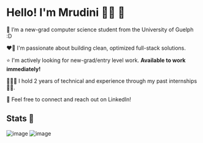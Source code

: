 # Hello! I'm Mrudini 👋🏼 🎀

🌱 I’m a new-grad computer science student from the University of Guelph :D

❤️‍🔥 I'm passionate about building clean, optimized full-stack solutions.

⭐ I'm actively looking for new-grad/entry level work. **Available to work immediately!**

👩🏻‍💻 I hold 2 years of technical and experience through my past internships 💪🏼.

💼 Feel free to connect and reach out on LinkedIn!


## Stats 🧮

![image](https://github.com/user-attachments/assets/b1faba25-53b6-486f-b0b6-f0a4b0e6a050)
![image](https://github.com/user-attachments/assets/3bcf55cd-619c-4b76-a2ff-be98f99cbf8a)
